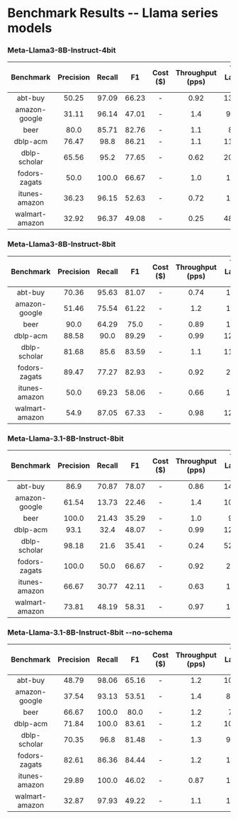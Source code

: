 # Benchmark Results -- Llama series models

### Meta-Llama3-8B-Instruct-4bit

|   Benchmark    | Precision | Recall |  F1   | Cost ($) | Throughput (pps) | Total Latency (s) |
| :------------: | :-------: | :----: | :---: | :------: | :--------------: | :---------------: |
|    abt-buy     |   50.25   | 97.09  | 66.23 |    -     |       0.92       |      1312.29      |
| amazon-google  |   31.11   | 96.14  | 47.01 |    -     |       1.4        |      912.32       |
|      beer      |   80.0    | 85.71  | 82.76 |    -     |       1.1        |       81.18       |
|    dblp-acm    |   76.47   |  98.8  | 86.21 |    -     |       1.1        |      1161.97      |
|  dblp-scholar  |   65.56   |  95.2  | 77.65 |    -     |       0.62       |      2020.08      |
| fodors-zagats  |   50.0    | 100.0  | 66.67 |    -     |       1.0        |      187.98       |
| itunes-amazon  |   36.23   | 96.15  | 52.63 |    -     |       0.72       |      151.76       |
| walmart-amazon |   32.92   | 96.37  | 49.08 |    -     |       0.25       |      4805.38      |

### Meta-Llama3-8B-Instruct-8bit

|   Benchmark    | Precision | Recall |  F1   | Cost ($) | Throughput (pps) | Total Latency (s) |
|:--------------:|:---------:|:------:|:-----:|:--------:|:----------------:|:-----------------:|
|    abt-buy     |   70.36   | 95.63  | 81.07 |    -     |       0.74       |      1631.3       |
| amazon-google  |   51.46   | 75.54  | 61.22 |    -     |       1.2        |      1000.8       |
|      beer      |   90.0    | 64.29  | 75.0  |    -     |       0.89       |      102.82       |
|    dblp-acm    |   88.58   |  90.0  | 89.29 |    -     |       0.99       |      1266.49      |
|  dblp-scholar  |   81.68   |  85.6  | 83.59 |    -     |       1.1        |      1188.34      |
| fodors-zagats  |   89.47   | 77.27  | 82.93 |    -     |       0.92       |      205.13       |
| itunes-amazon  |   50.0    | 69.23  | 58.06 |    -     |       0.66       |      165.39       |
| walmart-amazon |   54.9    | 87.05  | 67.33 |    -     |       0.98       |      1213.26      |

### Meta-Llama-3.1-8B-Instruct-8bit

|   Benchmark    | Precision | Recall |  F1   | Cost ($) | Throughput (pps) | Total Latency (s) |
|:--------------:|:---------:|:------:|:-----:|:--------:|:----------------:|:-----------------:|
|    abt-buy     |   86.9    | 70.87  | 78.07 |    -     |       0.86       |      1405.47      |
| amazon-google  |   61.54   | 13.73  | 22.46 |    -     |       1.4        |      1024.32      |
|      beer      |   100.0   | 21.43  | 35.29 |    -     |       1.0        |       90.64       |
|    dblp-acm    |   93.1    |  32.4  | 48.07 |    -     |       0.99       |      1260.59      |
|  dblp-scholar  |   98.18   |  21.6  | 35.41 |    -     |       0.24       |      5224.66      |
| fodors-zagats  |   100.0   |  50.0  | 66.67 |    -     |       0.92       |      205.88       |
| itunes-amazon  |   66.67   | 30.77  | 42.11 |    -     |       0.63       |      172.86       |
| walmart-amazon |   73.81   | 48.19  | 58.31 |    -     |       0.97       |      1224.9       |

### Meta-Llama-3.1-8B-Instruct-8bit --no-schema

|   Benchmark    | Precision | Recall |  F1   | Cost ($) | Throughput (pps) | Total Latency (s) |
|:--------------:|:---------:|:------:|:-----:|:--------:|:----------------:|:-----------------:|
|    abt-buy     |   48.79   | 98.06  | 65.16 |    -     |       1.2        |      1004.75      |
| amazon-google  |   37.54   | 93.13  | 53.51 |    -     |       1.4        |      858.52       |
|      beer      |   66.67   | 100.0  | 80.0  |    -     |       1.2        |       76.04       |
|    dblp-acm    |   71.84   | 100.0  | 83.61 |    -     |       1.2        |      1060.67      |
|  dblp-scholar  |   70.35   |  96.8  | 81.48 |    -     |       1.3        |      979.41       |
| fodors-zagats  |   82.61   | 86.36  | 84.44 |    -     |       1.2        |      163.06       |
| itunes-amazon  |   29.89   | 100.0  | 46.02 |    -     |       0.87       |      125.01       |
| walmart-amazon |   32.87   | 97.93  | 49.22 |    -     |       1.1        |      1067.5       |
